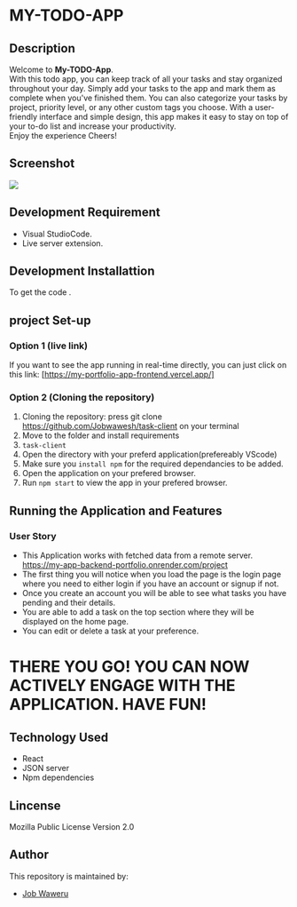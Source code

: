 # MY-TODO-APP

## Description
Welcome to **My-TODO-App**. <br>
With this todo app, you can keep track of all your tasks and stay organized throughout your day. Simply add your tasks to the app and mark them as complete when you've finished them. You can also categorize your tasks by project, priority level, or any other custom tags you choose. With a user-friendly interface and simple design, this app makes it easy to stay on top of your to-do list and increase your productivity.
  <br>Enjoy the experience Cheers!

## Screenshot

<img src="src/images/front-end.png">

## Development Requirement
- Visual StudioCode.
- Live server extension.

## Development Installattion
To get the code .

## project Set-up
### Option 1 (live link)
If you want to see the app running in real-time directly, you can just click on this link:
[https://my-portfolio-app-frontend.vercel.app/]

### Option 2 (Cloning the repository)
1. Cloning the repository:
press git clone https://github.com/Jobwawesh/task-client on your terminal
2. Move to the folder and install requirements
3. `task-client`
4. Open the directory with your preferd application(prefereably VScode)
5. Make sure you `install npm` for the required dependancies to be added.
6. Open the application on your prefered browser.
7. Run `npm start` to view the app in your prefered browser.


## Running the Application and Features
### User Story
- This Application works with fetched data  from a remote server.  https://my-app-backend-portfolio.onrender.com/project 
- The first thing you will notice when you load the page is the login page where you need to either login if you have an account or signup if not. 
- Once you create an account you will be able to see what tasks you have pending and their details.
- You are able to add a task on the top section where they will be displayed  on the home page.
- You can edit or delete a task at your preference.
 

# THERE YOU GO! YOU CAN NOW ACTIVELY ENGAGE WITH THE APPLICATION. HAVE FUN!

## Technology Used
* React
* JSON server
* Npm dependencies

## Lincense
Mozilla Public License Version 2.0

## Author
This repository is maintained by:

- [Job Waweru](https://github.com/Jobwawesh) 